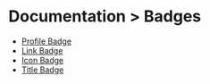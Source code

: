 # Documentation > Badges

- [Profile Badge](https://github.com/TheXSolutions/badgify/blob/main/docs/02-badges/00-Profile-Badge.md)
- [Link Badge](https://github.com/TheXSolutions/badgify/blob/main/docs/02-badges/01-Link-Badge.md)
- [Icon Badge](https://github.com/TheXSolutions/badgify/blob/main/docs/02-badges/02-Icon-Badge.md)
- [Title Badge](https://github.com/TheXSolutions/badgify/blob/main/docs/02-badges/03-Title-Badge.md)
